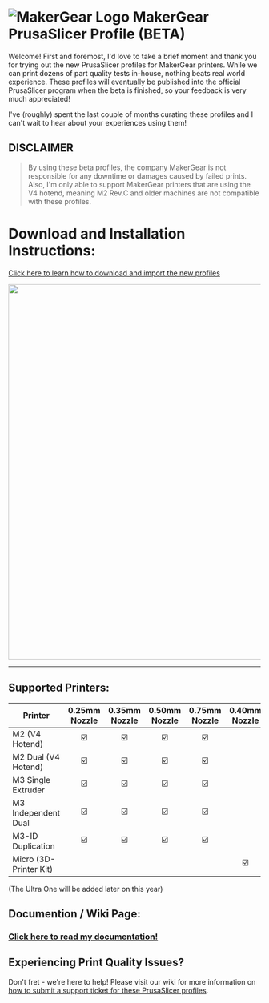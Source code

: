 # ![MakerGear Logo](https://cdn.shopify.com/s/files/1/0030/7372/files/mg_logo_colors_small.jpg) MakerGear PrusaSlicer Profile (BETA)

Welcome! First and foremost, I'd love to take a brief moment and thank you for trying out the new PrusaSlicer profiles for MakerGear printers. While we can print dozens of part quality tests in-house, nothing beats real world experience. These profiles will eventually be published into the official PrusaSlicer program when the beta is finished, so your feedback is very much appreciated! 

I've (roughly) spent the last couple of months curating these profiles and I can't wait to hear about your experiences using them!

## DISCLAIMER
> By using these beta profiles, the company MakerGear is not responsible for any downtime or damages caused by failed prints. Also, I'm only able to support MakerGear printers that are using the V4 hotend, meaning M2 Rev.C and older machines are not compatible with these profiles. 

# Download and Installation Instructions:
[Click here to learn how to download and import the new profiles](https://github.com/Garr-R/MakerGear-PrusaSlicer-Profiles/wiki)

<p align="center">
   <img width="750" src="https://user-images.githubusercontent.com/52166834/165793110-f45d40fa-3303-4339-9f4d-85f900ca967a.jpg" />
</P>

***

## Supported Printers:

| Printer  | 0.25mm Nozzle | 0.35mm Nozzle | 0.50mm Nozzle | 0.75mm Nozzle | 0.40mm Nozzle
| -------- | :------------: | :------------: | :------------: | :------------: | :------------: |
| M2 (V4 Hotend) | :ballot_box_with_check:	 | :ballot_box_with_check: | :ballot_box_with_check: | :ballot_box_with_check: |
| M2 Dual (V4 Hotend) | :ballot_box_with_check:	 | :ballot_box_with_check: | :ballot_box_with_check: | :ballot_box_with_check: |
| M3 Single Extruder | :ballot_box_with_check:	 | :ballot_box_with_check: | :ballot_box_with_check: | :ballot_box_with_check: |
| M3 Independent Dual | :ballot_box_with_check:	 | :ballot_box_with_check: | :ballot_box_with_check: | :ballot_box_with_check: |
| M3-ID Duplication | :ballot_box_with_check:	 | :ballot_box_with_check: | :ballot_box_with_check: | :ballot_box_with_check: |
|  Micro (3D-Printer Kit) | |       |        |                         | :ballot_box_with_check: |

(The Ultra One will be added later on this year)

## Documention / Wiki Page:
### [Click here to read my documentation!](https://github.com/Garr-R/MakerGear-PrusaSlicer-Profiles/wiki)

## Experiencing Print Quality Issues?
Don't fret - we're here to help! Please visit our wiki for more information on [how to submit a support ticket for these PrusaSlicer profiles](https://github.com/Garr-R/MakerGear-PrusaSlicer-Profiles/wiki/Submitting-a-Support-Ticket).
